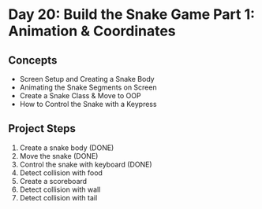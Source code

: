 # Day 20: Build the Snake Game Part 1: Animation & Coordinates
## Concepts
* Screen Setup and Creating a Snake Body
* Animating the Snake Segments on Screen
* Create a Snake Class & Move to OOP
* How to Control the Snake with a Keypress

## Project Steps
1. Create a snake body (DONE)
2. Move the snake (DONE)
3. Control the snake with keyboard (DONE)
4. Detect collision with food
5. Create a scoreboard
6. Detect collision with wall 
7. Detect collision with tail

